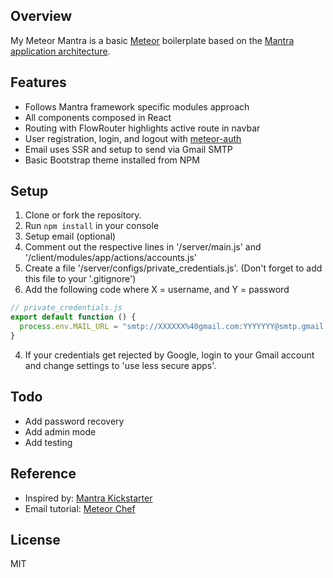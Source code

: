 ## Overview
My Meteor Mantra is a basic [Meteor](https://www.meteor.com) boilerplate based on the [Mantra application architecture](https://github.com/kadirahq/mantra).

## Features
* Follows Mantra framework specific modules approach
* All components composed in React
* Routing with FlowRouter highlights active route in navbar
* User registration, login, and logout with [meteor-auth](https://github.com/remotebase/meteor-auth)
* Email uses SSR and setup to send via Gmail SMTP
* Basic Bootstrap theme installed from NPM

## Setup
1. Clone or fork the repository.
2. Run `npm install` in your console
3. Setup email (optional)
  1. Comment out the respective lines in '/server/main.js' and '/client/modules/app/actions/accounts.js'
  2. Create a file '/server/configs/private_credentials.js'. (Don't forget to add this file to your '.gitignore')
  3. Add the following code where X = username, and Y = password
  ```javascript
  // private_credentials.js
  export default function () {
    process.env.MAIL_URL = "smtp://XXXXXX%40gmail.com:YYYYYYY@smtp.gmail.com:465/"
  }
  ```
  4. If your credentials get rejected by Google, login to your Gmail account and change settings to 'use less secure apps'.

## Todo
* Add password recovery
* Add admin mode
* Add testing

## Reference
* Inspired by: [Mantra Kickstarter](https://github.com/mantrajs/meteor-mantra-kickstarter)
* Email tutorial: [Meteor Chef](https://themeteorchef.com/snippets/using-the-email-package/#tmc-configuration)

## License
MIT
